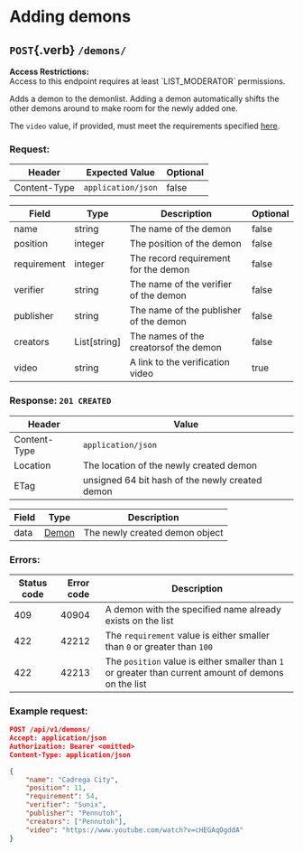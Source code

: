 <div class='panel fade js-scroll-anim' data-anim='fade'>

# Adding demons

## `POST`{.verb} `/demons/`

<div class='info-yellow'>
<b>Access Restrictions:</b><br>
Access to this endpoint requires at least `LIST_MODERATOR` permissions.
</div>

Adds a demon to the demonlist. Adding a demon automatically shifts the other demons around to make
room for the newly added one.

The `video` value, if provided, must meet the requirements specified [here](/documentation/#video).

### Request:

| Header       | Expected Value     | Optional |
| ------------ | ------------------ | -------- |
| Content-Type | `application/json` | false    |

| Field       | Type         | Description                            | Optional |
| ----------- | ------------ | -------------------------------------- | -------- |
| name        | string       | The name of the demon                  | false    |
| position    | integer      | The position of the demon              | false    |
| requirement | integer      | The record requirement for the demon   | false    |
| verifier    | string       | The name of the verifier of the demon  | false    |
| publisher   | string       | The name of the publisher of the demon | false    |
| creators    | List[string] | The names of the creatorsof the demon  | false    |
| video       | string       | A link to the verification video       | true     |

### Response: `201 CREATED`

| Header       | Value                                           |
| ------------ | ----------------------------------------------- |
| Content-Type | `application/json`                              |
| Location     | The location of the newly created demon         |
| ETag         | unsigned 64 bit hash of the newly created demon |

| Field | Type                                   | Description                    |
| ----- | -------------------------------------- | ------------------------------ |
| data  | [Demon](/documentation/objects/#demon) | The newly created demon object |

### Errors:

| Status code | Error code | Description                                                                                          |
| ----------- | ---------- | ---------------------------------------------------------------------------------------------------- |
| 409         | 40904      | A demon with the specified name already exists on the list                                           |
| 422         | 42212      | The `requirement` value is either smaller than `0` or greater than `100`                             |
| 422         | 42213      | The `position` value is either smaller than `1` or greater than current amount of demons on the list |

### Example request:

```json
POST /api/v1/demons/
Accept: application/json
Authorization: Bearer <omitted>
Content-Type: application/json

{
    "name": "Cadrega City",
    "position": 11,
    "requirement": 54,
    "verifier": "Sunix",
    "publisher": "Pennutoh",
    "creators": ["Pennutoh"],
    "video": "https://www.youtube.com/watch?v=cHEGAqOgddA"
}
```

</div>

